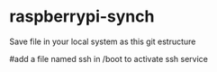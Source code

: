 # raspberrypi-synch

Save file in your local system as this git estructure

#add a file named ssh in /boot to activate ssh service
